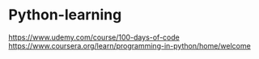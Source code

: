 # Python-learning
https://www.udemy.com/course/100-days-of-code
https://www.coursera.org/learn/programming-in-python/home/welcome
